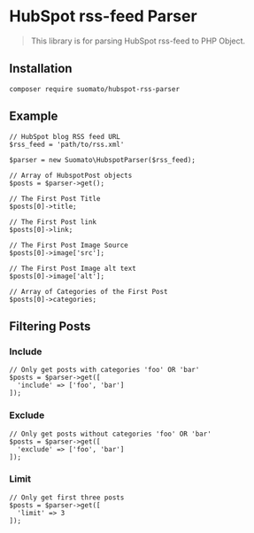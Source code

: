 # HubSpot rss-feed Parser

> This library is for parsing HubSpot rss-feed to PHP Object.

## Installation

```
composer require suomato/hubspot-rss-parser
```

## Example

```
// HubSpot blog RSS feed URL
$rss_feed = 'path/to/rss.xml'

$parser = new Suomato\HubspotParser($rss_feed);

// Array of HubspotPost objects
$posts = $parser->get();

// The First Post Title
$posts[0]->title;

// The First Post link
$posts[0]->link;

// The First Post Image Source
$posts[0]->image['src'];

// The First Post Image alt text
$posts[0]->image['alt'];

// Array of Categories of the First Post
$posts[0]->categories;

```

## Filtering Posts

### Include
```
// Only get posts with categories 'foo' OR 'bar'
$posts = $parser->get([
  'include' => ['foo', 'bar']
]);
```

### Exclude
```
// Only get posts without categories 'foo' OR 'bar'
$posts = $parser->get([
  'exclude' => ['foo', 'bar']
]);
```

### Limit
```
// Only get first three posts
$posts = $parser->get([
  'limit' => 3
]);
```


